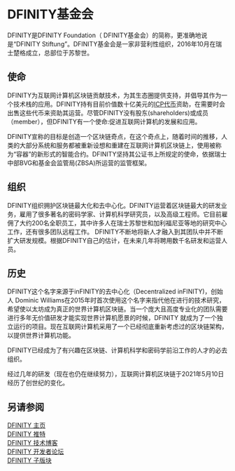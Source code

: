 # DFINITY基金会 

 DFINITY是DFINITY Foundation（ DFINITY基金会）的简称，更准确地说是“DFINITY Stiftung”。DFINITY基金会是一家非营利性组织，2016年10月在瑞士楚格成立，总部位于苏黎世。

 ## 使命 
DFINITY为互联网计算机区块链贡献技术，为其生态圈提供支持，并倡导其作为一个技术栈的应用。DFINITY持有目前价值数十亿美元的[ICP代币](https://github.com/icpleague/icp-wiki/blob/master/docs/wiki/3-11%EF%BC%881%EF%BC%89%20ICP%20Token.md)资助，在需要时会出售这些代币来资助其运营。尽管DFINITY没有股东(shareholders)或成员（member），但DFINITY有一个使命:促进互联网计算机的发展和应用。 

DFINITY宣称的目标是创造一个区块链奇点，在这个奇点上，随着时间的推移，人类的大部分系统和服务都被重新设想和重建在互联网计算机区块链上，使用被称为“容器”的新形式的智能合约。DFINITY坚持其公证书上所规定的使命，依据瑞士中部BVG和基金会监管局(ZBSA)所运营的监管框架。


 ## 组织 
DFINITY组织拥护区块链最大化和去中心化。DFINITY运营着区块链最大的研发业务，雇用了很多著名的密码学家、计算机科学研究员，以及高级工程师。它目前雇佣了大约200名全职员工，其中许多人在瑞士苏黎世和加利福尼亚等地的研究中心工作，还有很多团队远程工作。
DFINITY不断地将新人才融入到其团队中并不断扩大研发规模。根据DFINITY自己的估计，在未来几年将聘用数千名研发和运营人员。

 ## 历史 

DFINITY这个名字来源于inFINITY的去中心化（Decentralized inFINITY)，创始人 Dominic Williams在2015年时首次使用这个名字来指代他在进行的技术研究，希望使以太坊成为真正的世界计算机区块链。当一个庞大且高度专业化的团队需要进行多年无价值研发才能实现世界计算机愿景的时候，DFINITY 就成为了一个独立运行的项目。现在互联网计算机采用了一个已经彻底重新考虑过的区块链架构，以提供世界计算机功能。

DFINITY已经成为了有兴趣在区块链、计算机科学和密码学前沿工作的人才的必去组织。

经过几年的研发（现在也仍在继续努力），互联网计算机区块链于2021年5月10日经历了创世纪的变化。


 ## 另请参阅
[DFINITY 主页](https://dfinity.org/)   
[DFINITY 推特](https://twitter.com/dfinity)  
[DFINITY 技术博客](https://medium.com/dfinity)  
[DFINITY 开发者论坛](https://forum.dfinity.org/)  
[DFINITY 子版块](https://www.reddit.com/r/dfinity/)  
